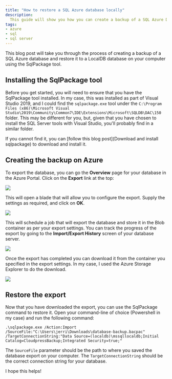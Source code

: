 ```yaml
---
title: "How to restore a SQL Azure database locally"
description:
  This guide will show you how you can create a backup of a SQL Azure Database and restore it to a LocalDB database
tags:
- azure
- sql
- sql server
---
```


This blog post will take you through the process of creating a backup of a SQL Azure database and restore it to a LocalDB database on your computer using the SqlPackage tool.

## Installing the SqlPackage tool

Before you get started, you will need to ensure that you have the SqlPackage tool installed. In my case, this was installed as part of Visual Studio 2019, and I could find the `sqlpackage.exe` tool under the `C:\Program Files (x86)\Microsoft Visual Studio\2019\Community\Common7\IDE\Extensions\Microsoft\SQLDB\DAC\150` folder. This may be different for you, but, given that you have chosen to install the SQL Server tools with Visual Studio, you'll probably find in a similar folder.

If you cannot find it, you can [follow this blog post](Download and install sqlpackage) to download and install it.

## Creating the backup on Azure

To export the database, you can go the **Overview** page for your database in the Azure Portal. Click on the **Export** link at the top:

![](/images/blog/2019-07-06-restore-sql-database-localdb/sql-azure-database-overview.png)

This will open a blade that will allow you to configure the export. Supply the settings as required, and click on **OK**.

![](/images/blog/2019-07-06-restore-sql-database-localdb/export-database-settings.png)

This will schedule a job that will export the database and store it in the Blob container as per your export settings. You can track the progress of the export by going to the **Import/Export History** screen of your database server.

![](/images/blog/2019-07-06-restore-sql-database-localdb/export-history.png)

Once the export has completed you can download it from the container you specified in the export settings. In my case, I used the Azure Storage Explorer to do the download.

![](/images/blog/2019-07-06-restore-sql-database-localdb/download-backup.png)

## Restore the export

Now that you have downloaded the export, you can use the SqlPackage command to restore it. Open your command-line of choice (Powershell in my case) and run the following command:

```text
.\sqlpackage.exe /Action:Import /SourceFile:"C:\Users\jerri\Downloads\database-backup.bacpac" /TargetConnectionString:"Data Source=(localdb)\mssqllocaldb;Initial Catalog=CloudpressBackup;Integrated Security=true;"
```

The `SourceFile` parameter should be the path to where you saved the database export on your computer. The `TargetConnectionString` should be the correct connection string for your database.

I hope this helps!